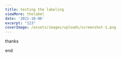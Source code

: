 ```yaml
---
title: testing the labeling
viewMore: thelabel
date: '2021-10-06'
excerpt: "123"
coverImage: /assets/images/uploads/screenshot-1.png
---
```

thanks

end
